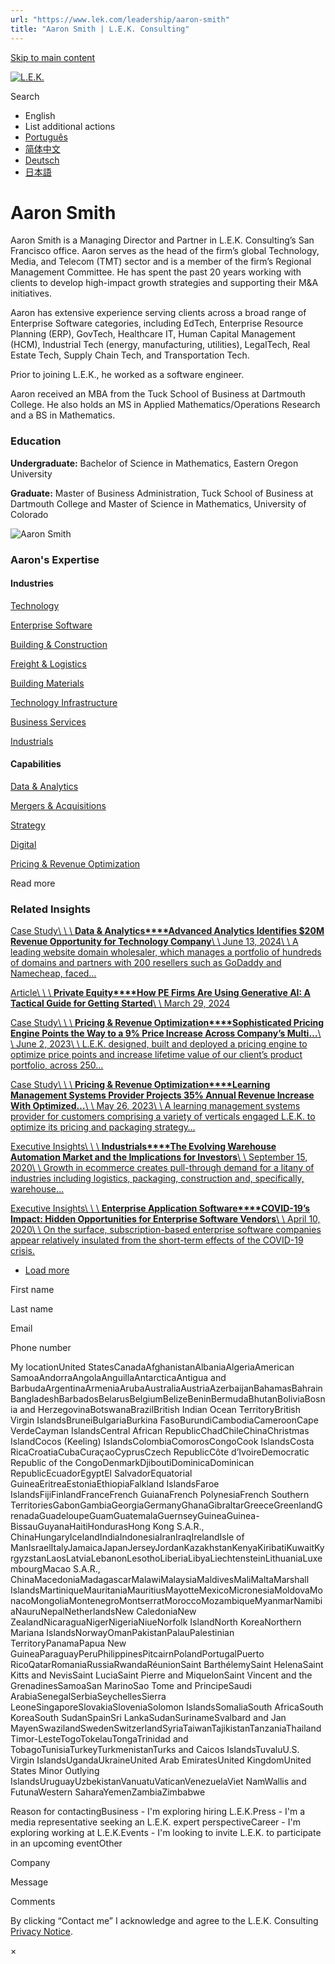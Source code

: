 ```yaml
---
url: "https://www.lek.com/leadership/aaron-smith"
title: "Aaron Smith | L.E.K. Consulting"
---
```


[Skip to main content](https://www.lek.com/leadership/aaron-smith#main-content)

[![L.E.K.](https://www.lek.com/themes/lek/images/new-logo.svg)](https://www.lek.com/ "L.E.K.")

Search

- English
- List additional actions
- [Português](https://www.lek.com/pt-br/lek-brazil)
- [简体中文](https://www.lek.com/zh-hant/lek-china)
- [Deutsch](https://www.lek.com/de/lek-germany)
- [日本語](https://www.lek.com/ja/lek-japan)

# Aaron Smith

Aaron Smith is a Managing Director and Partner in L.E.K. Consulting’s San Francisco office. Aaron serves as the head of the firm’s global Technology, Media, and Telecom (TMT) sector and is a member of the firm’s Regional Management Committee. He has spent the past 20 years working with clients to develop high-impact growth strategies and supporting their M&A initiatives.

Aaron has extensive experience serving clients across a broad range of Enterprise Software categories, including EdTech, Enterprise Resource Planning (ERP), GovTech, Healthcare IT, Human Capital Management (HCM), Industrial Tech (energy, manufacturing, utilities), LegalTech, Real Estate Tech, Supply Chain Tech, and Transportation Tech.

Prior to joining L.E.K., he worked as a software engineer.

Aaron received an MBA from the Tuck School of Business at Dartmouth College. He also holds an MS in Applied Mathematics/Operations Research and a BS in Mathematics.

### Education

**Undergraduate:** Bachelor of Science in Mathematics, Eastern Oregon University

**Graduate:** Master of Business Administration, Tuck School of Business at Dartmouth College and Master of Science in Mathematics, University of Colorado

![Aaron Smith](https://www.lek.com/sites/default/files/profile-images/LEK_Leader_Profile_Aaron_Smith.jpg)

### Aaron's Expertise

#### Industries

[Technology](https://www.lek.com/industries/technology)

[Enterprise Software](https://www.lek.com/industries/technology/enterprise-software)

[Building & Construction](https://www.lek.com/industries/building-construction)

[Freight & Logistics](https://www.lek.com/industries/travel-transport/freight-logistics)

[Building Materials](https://www.lek.com/industries/building-construction/building-materials)

[Technology Infrastructure](https://www.lek.com/industries/technology/technology-infrastructure)

[Business Services](https://www.lek.com/industries/business-services)

[Industrials](https://www.lek.com/industries/industrials)

#### Capabilities

[Data & Analytics](https://www.lek.com/capabilities/data-analytics)

[Mergers & Acquisitions](https://www.lek.com/capabilities/mergers-acquisitions)

[Strategy](https://www.lek.com/capabilities/strategy)

[Digital](https://www.lek.com/capabilities/digital)

[Pricing & Revenue Optimization](https://www.lek.com/capabilities/pricing-revenue-optimization)

Read more

### Related Insights

[Case Study\\
\\
\\
**Data & Analytics****Advanced Analytics Identifies $20M Revenue Opportunity for Technology Company**\\
\\
June 13, 2024\\
\\
A leading website domain wholesaler, which manages a portfolio of hundreds of domains and partners with 200 resellers such as GoDaddy and Namecheap, faced…](https://www.lek.com/insights/all/us/cs/advanced-analytics-identifies-20m-revenue-opportunity-technology-company)

[Article\\
\\
\\
**Private Equity****How PE Firms Are Using Generative AI: A Tactical Guide for Getting Started**\\
\\
March 29, 2024](https://www.lek.com/insights/pe/us/ar/how-pe-firms-are-using-generative-ai-tactical-guide-getting-started)

[Case Study\\
\\
\\
**Pricing & Revenue Optimization****Sophisticated Pricing Engine Points the Way to a 9% Price Increase Across Company’s Multi…**\\
\\
June 2, 2023\\
\\
L.E.K. designed, built and deployed a pricing engine to optimize price points and increase lifetime value of our client’s product portfolio, across 250…](https://www.lek.com/insights/tmt/us/cs/sophisticated-pricing-engine-points-way-9-price-increase-across-companys-multi)

[Case Study\\
\\
\\
**Pricing & Revenue Optimization****Learning Management Systems Provider Projects 35% Annual Revenue Increase With Optimized…**\\
\\
May 26, 2023\\
\\
A learning management systems provider for customers comprising a variety of verticals engaged L.E.K. to optimize its pricing and packaging strategy…](https://www.lek.com/insights/tmt/us/cs/learning-management-systems-provider-projects-35-annual-revenue-increase)

[Executive Insights\\
\\
\\
**Industrials****The Evolving Warehouse Automation Market and the Implications for Investors**\\
\\
September 15, 2020\\
\\
Growth in ecommerce creates pull-through demand for a litany of industries including logistics, packaging, construction and, specifically, warehouse…](https://www.lek.com/insights/ei/evolving-warehouse-automation-market-and-implications-investors)

[Executive Insights\\
\\
\\
**Enterprise Application Software****COVID-19’s Impact: Hidden Opportunities for Enterprise Software Vendors**\\
\\
April 10, 2020\\
\\
On the surface, subscription-based enterprise software companies appear relatively insulated from the short-term effects of the COVID-19 crisis.](https://www.lek.com/insights/ei/covid-19s-impact-hidden-opportunities-enterprise-software-vendors)

- [Load more](https://www.lek.com/leadership/aaron-smith?page=1 "Load more items")

First name

Last name

Email

Phone number

My locationUnited StatesCanadaAfghanistanAlbaniaAlgeriaAmerican SamoaAndorraAngolaAnguillaAntarcticaAntigua and BarbudaArgentinaArmeniaArubaAustraliaAustriaAzerbaijanBahamasBahrainBangladeshBarbadosBelarusBelgiumBelizeBeninBermudaBhutanBoliviaBosnia and HerzegovinaBotswanaBrazilBritish Indian Ocean TerritoryBritish Virgin IslandsBruneiBulgariaBurkina FasoBurundiCambodiaCameroonCape VerdeCayman IslandsCentral African RepublicChadChileChinaChristmas IslandCocos (Keeling) IslandsColombiaComorosCongoCook IslandsCosta RicaCroatiaCubaCuraçaoCyprusCzech RepublicCôte d’IvoireDemocratic Republic of the CongoDenmarkDjiboutiDominicaDominican RepublicEcuadorEgyptEl SalvadorEquatorial GuineaEritreaEstoniaEthiopiaFalkland IslandsFaroe IslandsFijiFinlandFranceFrench GuianaFrench PolynesiaFrench Southern TerritoriesGabonGambiaGeorgiaGermanyGhanaGibraltarGreeceGreenlandGrenadaGuadeloupeGuamGuatemalaGuernseyGuineaGuinea-BissauGuyanaHaitiHondurasHong Kong S.A.R., ChinaHungaryIcelandIndiaIndonesiaIranIraqIrelandIsle of ManIsraelItalyJamaicaJapanJerseyJordanKazakhstanKenyaKiribatiKuwaitKyrgyzstanLaosLatviaLebanonLesothoLiberiaLibyaLiechtensteinLithuaniaLuxembourgMacao S.A.R., ChinaMacedoniaMadagascarMalawiMalaysiaMaldivesMaliMaltaMarshall IslandsMartiniqueMauritaniaMauritiusMayotteMexicoMicronesiaMoldovaMonacoMongoliaMontenegroMontserratMoroccoMozambiqueMyanmarNamibiaNauruNepalNetherlandsNew CaledoniaNew ZealandNicaraguaNigerNigeriaNiueNorfolk IslandNorth KoreaNorthern Mariana IslandsNorwayOmanPakistanPalauPalestinian TerritoryPanamaPapua New GuineaParaguayPeruPhilippinesPitcairnPolandPortugalPuerto RicoQatarRomaniaRussiaRwandaRéunionSaint BarthélemySaint HelenaSaint Kitts and NevisSaint LuciaSaint Pierre and MiquelonSaint Vincent and the GrenadinesSamoaSan MarinoSao Tome and PrincipeSaudi ArabiaSenegalSerbiaSeychellesSierra LeoneSingaporeSlovakiaSloveniaSolomon IslandsSomaliaSouth AfricaSouth KoreaSouth SudanSpainSri LankaSudanSurinameSvalbard and Jan MayenSwazilandSwedenSwitzerlandSyriaTaiwanTajikistanTanzaniaThailandTimor-LesteTogoTokelauTongaTrinidad and TobagoTunisiaTurkeyTurkmenistanTurks and Caicos IslandsTuvaluU.S. Virgin IslandsUgandaUkraineUnited Arab EmiratesUnited KingdomUnited States Minor Outlying IslandsUruguayUzbekistanVanuatuVaticanVenezuelaViet NamWallis and FutunaWestern SaharaYemenZambiaZimbabwe

Reason for contactingBusiness - I'm exploring hiring L.E.K.Press - I'm a media representative seeking an L.E.K. expert perspectiveCareer - I'm exploring working at L.E.K.Events - I'm looking to invite L.E.K. to participate in an upcoming eventOther

Company

Message

Comments

By clicking “Contact me” I acknowledge and agree to the L.E.K. Consulting [Privacy Notice](https://www.lek.com/lek-consulting-privacy-policy).

×